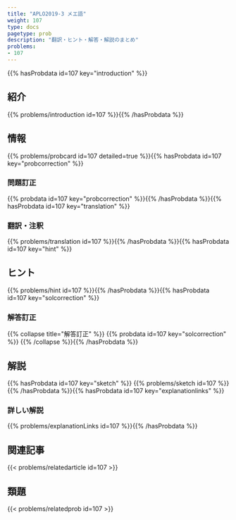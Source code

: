 ```yaml
---
title: "APLO2019-3 メエ語"
weight: 107
type: docs
pagetype: prob
description: "翻訳・ヒント・解答・解説のまとめ"
problems: 
- 107
---
```


{{% hasProbdata id=107 key="introduction" %}}

## 紹介

{{% problems/introduction id=107 %}}{{% /hasProbdata %}}

## 情報

{{% problems/probcard id=107 detailed=true %}}{{% hasProbdata id=107 key="probcorrection" %}}

### 問題訂正

{{% probdata id=107 key="probcorrection" %}}{{% /hasProbdata %}}{{% hasProbdata id=107 key="translation" %}}

### 翻訳・注釈

{{% problems/translation id=107 %}}{{% /hasProbdata %}}{{% hasProbdata id=107 key="hint" %}}

## ヒント

{{% problems/hint id=107 %}}{{% /hasProbdata %}}{{% hasProbdata id=107 key="solcorrection" %}}

### 解答訂正

{{% collapse title="解答訂正" %}}
{{% probdata id=107 key="solcorrection" %}}
{{% /collapse %}}{{% /hasProbdata %}}

## 解説

{{% hasProbdata id=107 key="sketch" %}}
{{% problems/sketch id=107 %}}
{{% /hasProbdata %}}{{% hasProbdata id=107 key="explanationlinks" %}}

### 詳しい解説

{{% problems/explanationLinks id=107 %}}{{% /hasProbdata %}}

## 関連記事

{{< problems/relatedarticle id=107 >}}

## 類題

{{< problems/relatedprob id=107 >}}
